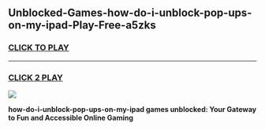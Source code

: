 
## Unblocked-Games-how-do-i-unblock-pop-ups-on-my-ipad-Play-Free-a5zks
<h3>
<a href="https://premium76.site?title=how-do-i-unblock-pop-ups-on-my-ipad&ref=23A">CLICK TO PLAY</a></h3>
<hr>

<h3>
<a href="https://premium76.site?title=how-do-i-unblock-pop-ups-on-my-ipad&ref=23A">CLICK 2 PLAY</a>
  
</h3>

<a href="https://premium76.site?title=how-do-i-unblock-pop-ups-on-my-ipad&ref=23A"><img src="https://clearcache.store/games.png"></a>


**how-do-i-unblock-pop-ups-on-my-ipad games unblocked: Your Gateway to Fun and Accessible Online Gaming**

